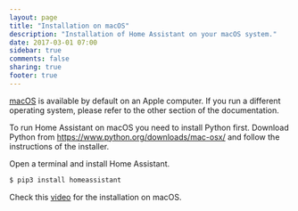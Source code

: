 ```yaml
---
layout: page
title: "Installation on macOS"
description: "Installation of Home Assistant on your macOS system."
date: 2017-03-01 07:00
sidebar: true
comments: false
sharing: true
footer: true
---
```


[macOS](http://www.apple.com/macos/) is available by default on an Apple computer. If you run a different operating system, please refer to the other section of the documentation.

To run Home Assistant on macOS you need to install Python first. Download Python from https://www.python.org/downloads/mac-osx/ and follow the instructions of the installer.

Open a terminal and install Home Assistant.

```bash
$ pip3 install homeassistant
```

Check this [video](https://www.youtube.com/watch?v=hej6ipN86ls) for the installation on macOS.
